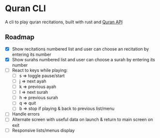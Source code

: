 # Quran CLI

A cli to play quran recitations, built with rust and [Quran API](https://alquran.cloud/api)

## Roadmap

-   [x] Show recitations numbered list and user can choose an recitation by entering its number
-   [x] Show surahs numbered list and user can choose a surah by entering its number
-   [ ] React to keys while playing:
    -   [ ] s => toggle pause/start
    -   [ ] j => next ayah
    -   [ ] k => previous ayah
    -   [ ] l => next surah
    -   [ ] h => previous surah
    -   [ ] q => quit
    -   [ ] b => stop if playing & back to previous list/menu
-   [ ] Handle errors
-   [ ] Alternate screen with useful data on launch & return to main screen on exit
-   [ ] Responsive lists/menus display
